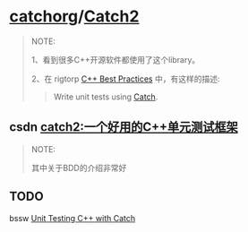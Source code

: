 # [catchorg](https://github.com/catchorg)/**[Catch2](https://github.com/catchorg/Catch2)**

> NOTE: 
>
> 1、看到很多C++开源软件都使用了这个library。
>
> 2、在 rigtorp [C++ Best Practices](https://rigtorp.se/cpp-best-practices/) 中，有这样的描述:
>
> > Write unit tests using [Catch](https://github.com/catchorg/Catch2).



## csdn [catch2:一个好用的C++单元测试框架](https://blog.csdn.net/ithiker/article/details/87909651)

> NOTE:
>
> 其中关于BDD的介绍非常好

## TODO

bssw [Unit Testing C++ with Catch](https://bssw.io/items/unit-testing-c-with-catch)

